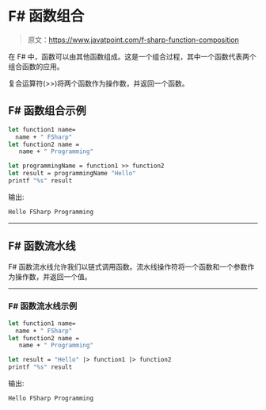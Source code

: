 # F# 函数组合

> 原文：<https://www.javatpoint.com/f-sharp-function-composition>

在 F# 中，函数可以由其他函数组成。这是一个组合过程，其中一个函数代表两个组合函数的应用。

复合运算符(>>)将两个函数作为操作数，并返回一个函数。

## F# 函数组合示例

```fsharp
let function1 name= 
  name + " FSharp"
let function2 name = 
   name + " Programming"

let programmingName = function1 >> function2
let result = programmingName "Hello"
printf "%s" result

```

输出:

```fsharp
Hello FSharp Programming

```

* * *

## F# 函数流水线

F# 函数流水线允许我们以链式调用函数。流水线操作符将一个函数和一个参数作为操作数，并返回一个值。

* * *

### F# 函数流水线示例

```fsharp
let function1 name= 
  name + " FSharp"
let function2 name = 
   name + " Programming"

let result = "Hello" |> function1 |> function2
printf "%s" result

```

输出:

```fsharp
Hello FSharp Programming

```